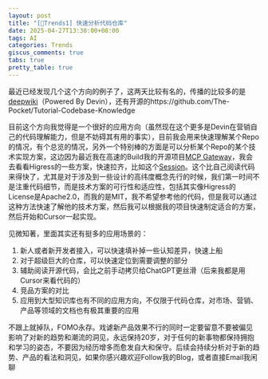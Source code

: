 ```yaml
---
layout: post
title: "[🌊Trends1] 快速分析代码仓库"
date: 2025-04-27T13:30:00+08:00
tags: AI
categories: Trends
giscus_comments: true
tabs: true
pretty_table: true
---
```


最近已经发现几个这个方向的例子了，这两天比较有名的，传播的比较多的是[deepwiki](https://deepwiki.com/)（Powered By Devin），还有开源的https://github.com/The-Pocket/Tutorial-Codebase-Knowledge

目前这个方向我觉得是一个很好的应用方向（虽然现在这个更多是Devin在营销自己的代码理解能力，但是不妨碍其有用的事实），目前我会用来快速理解某个Repo的情况，有个总览的情况，另外一个特别棒的方面是可以分析某个Repo的某个技术实现方案，这边因为最近我在高速的Build我的开源项目[MCP Gateway](https://github.com/mcp-ecosystem/mcp-gateway)，我会去看看Higress的一些方案，快速拉齐，比如这个[Session](https://deepwiki.com/search/higressmcpsessionsession_c1f6ef3b-11c1-4596-a33f-322e4b008d46)。这个比自己阅读代码来得快了，尤其是对于涉及到一些设计的高纬度概念先行的时候，我们第一时间不是注重代码细节，而是技术方案的可行性和适应性，包括其实像Higress的License是Apache2.0，而我的是MIT，我不希望参考他的代码，但是我可以通过这种方法快速了解他的技术方案，然后我可以根据我的项目快速制定适合的方案，然后开始和Cursor一起实现。

见微知著，里面其实还有挺多的应用场景的：

1. 新人或者新开发者接入，可以快速填补掉一些认知差异，快速上船
2. 对于超级巨大的仓库，可以快速定位到需要调整的部分
3. 辅助阅读开源代码，会比之前手动拷贝给ChatGPT更丝滑（后来我都是用Cursor来看代码的）
4. 竞品方案的对比
5. 应用到大型知识库也有不同的应用方向，不仅限于代码仓库，对市场、营销、产品等领域的文档也有极其重要的应用

不跟上就掉队，FOMO永存。戏谑新产品效果不行的同时一定要留意不要被偏见影响了对新的趋势和潮流的洞见，永远保持20岁，对于任何的新事物都保持拥抱和学习的姿态，不要因为经历增多而愈发自大和保守。后续会持续分析对于新的趋势、产品的看法和洞见，如果你感兴趣欢迎Follow我的Blog，或者直接Email我闲聊
